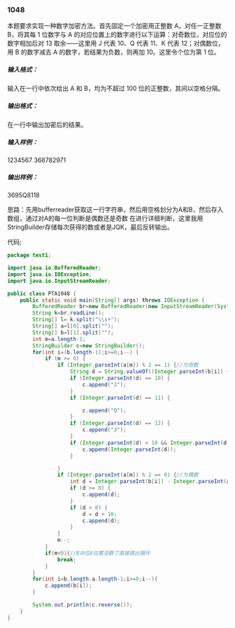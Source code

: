 ### 1048
本题要求实现一种数字加密方法。首先固定一个加密用正整数 A，对任一正整数 B，将其每 1 位数字与 A 的对应位置上的数字进行以下运算：对奇数位，对应位的数字相加后对 13 取余——这里用 J 代表 10、Q 代表 11、K 代表 12；对偶数位，用 B 的数字减去 A 的数字，若结果为负数，则再加 10。这里令个位为第 1 位。  

##### 输入格式：  
输入在一行中依次给出 A 和 B，均为不超过 100 位的正整数，其间以空格分隔。  

##### 输出格式：  
在一行中输出加密后的结果。  

##### 输入样例：  
1234567 368782971  
##### 输出样例：  
3695Q8118  

思路：先用bufferreader获取这一行字符串，然后用空格划分为A和B，然后存入数组，通过对A的每一位判断是偶数还是奇数
在进行详细判断，这里我用StringBuilder存储每次获得的数或者是JQK，最后反转输出。

代码;
```java
package test1;

import java.io.BufferedReader;
import java.io.IOException;
import java.io.InputStreamReader;

public class PTA1048 {
    public static void main(String[] args) throws IOException {
        BufferedReader br=new BufferedReader(new InputStreamReader(System.in));
        String k=br.readLine();
        String[] l= k.split("\\s+");
        String[] a=l[0].split("");
        String[] b=l[1].split("");
        int m=a.length-1;
        StringBuilder c=new StringBuilder();
        for(int i=(b.length-1);i>=0;i--) {
            if (m >= 0) {
                if (Integer.parseInt(a[m]) % 2 == 1) {//为奇数
                    String d = String.valueOf((Integer.parseInt(b[i]) + Integer.parseInt(a[m])) % 13);
                    if (Integer.parseInt(d) == 10) {
                        c.append("J");
                    }
                    if (Integer.parseInt(d) == 11) {

                        c.append("Q");
                    }
                    if (Integer.parseInt(d) == 12) {
                        c.append("J");
                    }
                    if (Integer.parseInt(d) < 10 && Integer.parseInt(d) >= 0) {
                        c.append(Integer.parseInt(d));
                    }

                }
                if (Integer.parseInt(a[m]) % 2 == 0) {//为偶数
                    int d = Integer.parseInt(b[i]) - Integer.parseInt(a[m]);
                    if (d >= 0) {
                        c.append(d);
                    }
                    if (d < 0) {
                        d = d + 10;
                        c.append(d);
                    }
                }
                m--;
            }
            if(m<0){//B对应A位置没数了直接跳出循环
                break;
            }
        }
        for(int i=b.length-a.length-1;i>=0;i--){
            c.append(b[i]);
        }

        System.out.println(c.reverse());
    }
}

```
